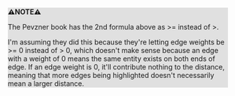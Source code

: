 <div style="margin:2em; background-color: #e0e0e0;">

<strong>⚠️NOTE️️️⚠️</strong>

The Pevzner book has the 2nd formula above as >= instead of >.

I'm assuming they did this because they're letting edge weights be >= 0 instead of > 0, which doesn't make sense because an edge with a weight of 0 means the same entity exists on both ends of edge. If an edge weight is 0, it'll contribute nothing to the distance, meaning that more edges being highlighted doesn't necessarily mean a larger distance.
</div>

